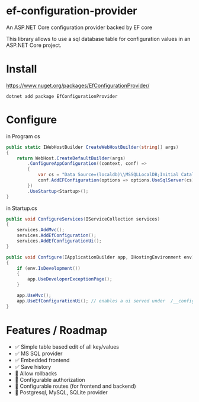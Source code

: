# ef-configuration-provider
An ASP.NET Core configuration provider backed by EF core

This library allows to use a sql database table for configuration values in an ASP.NET Core project.

# Install

https://www.nuget.org/packages/EfConfigurationProvider/


```
dotnet add package EfConfigurationProvider
```

# Configure

in Program cs
```cs
public static IWebHostBuilder CreateWebHostBuilder(string[] args)
{
    return WebHost.CreateDefaultBuilder(args)
        .ConfigureAppConfiguration((context, conf) =>
        {
            var cs = "Data Source=(localdb)\\MSSQLLocalDB;Initial Catalog=config-test;Integrated Security=True;Connect Timeout=30;Encrypt=False;TrustServerCertificate=False;ApplicationIntent=ReadWrite;MultiSubnetFailover=False";
            conf.AddEFConfiguration(options => options.UseSqlServer(cs));
        })
        .UseStartup<Startup>();
}
```

in Startup.cs
```cs
public void ConfigureServices(IServiceCollection services)
{
    services.AddMvc();
    services.AddEfConfiguration();
    services.AddEfConfigurationUi();
}

public void Configure(IApplicationBuilder app, IHostingEnvironment env)
{
    if (env.IsDevelopment())
    {
        app.UseDeveloperExceptionPage();
    }

    app.UseMvc();
    app.UseEfConfigurationUi(); // enables a ui served under  /__configuration/index.html
}
```

# Features / Roadmap

 - :white_check_mark: Simple table based edit of all key/values
 - :white_check_mark: MS SQL provider
 - :white_check_mark: Embedded frontend
 - :white_check_mark: Save history
 - :black_square_button: Allow rollbacks
 - :black_square_button: Configurable authorization
 - :black_square_button: Configurable routes (for frontend and backend)
 - :black_square_button: Postgresql, MySQL, SQLite provider
